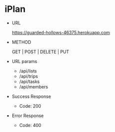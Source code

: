 # iPlan

* URL
  
  https://guarded-hollows-46375.herokuapp.com

* METHOD
  
   GET | POST | DELETE | PUT

* URL params

   *  /api/lists
   *  /api/trips
   *  /api/tasks
   *  /api/members
 
 * Success Response
   
    *  Code: 200
 
 * Error Response
  
    * Code: 400
